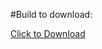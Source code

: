 #Build to download:

<a href="https://minhaskamal.github.io/DownGit/#/home?url=https://github.com/benni94/easylogin/tree/master/build" download>Click to Download</a>
